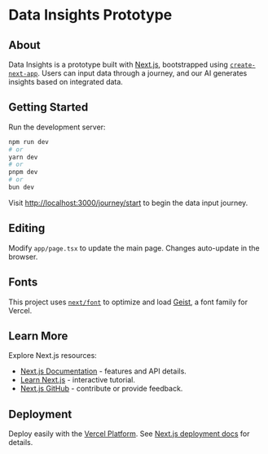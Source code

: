 # Data Insights Prototype

## About

Data Insights is a prototype built with [Next.js](https://nextjs.org), bootstrapped using [`create-next-app`](https://nextjs.org/docs/app/api-reference/cli/create-next-app). Users can input data through a journey, and our AI generates insights based on integrated data.

## Getting Started

Run the development server:

```bash
npm run dev
# or
yarn dev
# or
pnpm dev
# or
bun dev
```

Visit [http://localhost:3000/journey/start](http://localhost:3000/journey/start) to begin the data input journey.

## Editing

Modify `app/page.tsx` to update the main page. Changes auto-update in the browser.

## Fonts

This project uses [`next/font`](https://nextjs.org/docs/app/building-your-application/optimizing/fonts) to optimize and load [Geist](https://vercel.com/font), a font family for Vercel.

## Learn More

Explore Next.js resources:

- [Next.js Documentation](https://nextjs.org/docs) - features and API details.
- [Learn Next.js](https://nextjs.org/learn) - interactive tutorial.
- [Next.js GitHub](https://github.com/vercel/next.js) - contribute or provide feedback.

## Deployment

Deploy easily with the [Vercel Platform](https://vercel.com/new?utm_medium=default-template&filter=next.js&utm_source=create-next-app&utm_campaign=create-next-app-readme). See [Next.js deployment docs](https://nextjs.org/docs/app/building-your-application/deploying) for details.
